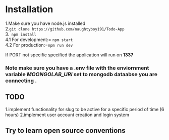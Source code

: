 # Installation

1.Make sure you have node.js installed <br>
2.`git clone https://github.com/naughtyboy191/Todo-App`<br> 
3.``` npm install``` <br>
4.1 For development:= ```npm start```<br>
4.2 For production:=```npm run dev```<br>

If PORT not specific specified the application will run on **1337**

### Note make sure you have a .env file with the enviornment variable _MOONGOLAB_URI_ set to mongodb dataabse you are connecting .

## TODO

1.implement functionality for slug to be active for a specific period of time (6 hours)
2.implement user account creation and login system

## Try to learn open source conventions
